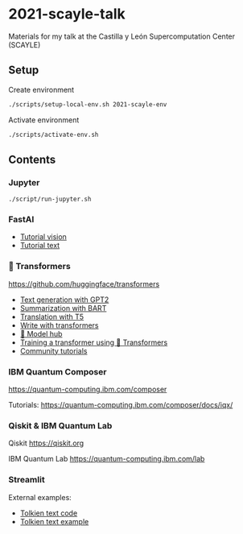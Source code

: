 # 2021-scayle-talk

Materials for my talk at the Castilla y León Supercomputation Center (SCAYLE)

## Setup

Create environment

```sh
./scripts/setup-local-env.sh 2021-scayle-env
```

Activate environment

```sh
./scripts/activate-env.sh
```

## Contents

### Jupyter

`./script/run-jupyter.sh`

### FastAI

- [Tutorial vision](https://github.com/fastai/fastai/blob/master/nbs/23_tutorial.vision.ipynb)
- [Tutorial text](https://github.com/fastai/fastai/blob/master/nbs/38_tutorial.text.ipynb)

### 🤗 Transformers

<https://github.com/huggingface/transformers>

- [Text generation with GPT2](https://huggingface.co/gpt2?text=A+long+time+ago%2C)
- [Summarization with BART](https://huggingface.co/facebook/bart-large-cnn?text=The+tower+is+324+metres+%281%2C063+ft%29+tall%2C+about+the+same+height+as+an+81-storey+building%2C+and+the+tallest+structure+in+Paris.+Its+base+is+square%2C+measuring+125+metres+%28410+ft%29+on+each+side.+During+its+construction%2C+the+Eiffel+Tower+surpassed+the+Washington+Monument+to+become+the+tallest+man-made+structure+in+the+world%2C+a+title+it+held+for+41+years+until+the+Chrysler+Building+in+New+York+City+was+finished+in+1930.+It+was+the+first+structure+to+reach+a+height+of+300+metres.+Due+to+the+addition+of+a+broadcasting+aerial+at+the+top+of+the+tower+in+1957%2C+it+is+now+taller+than+the+Chrysler+Building+by+5.2+metres+%2817+ft%29.+Excluding+transmitters%2C+the+Eiffel+Tower+is+the+second+tallest+free-standing+structure+in+France+after+the+Millau+Viaduct)
- [Translation with T5](https://huggingface.co/t5-base?text=My+name+is+Wolfgang+and+I+live+in+Berlin)
- [Write with transformers](https://transformer.huggingface.co/)
- [🤗 Model hub](https://huggingface.co/models)
- [Training a transformer using 🤗 Transformers](https://huggingface.co/blog/how-to-train)
- [Community tutorials](https://github.com/NielsRogge/Transformers-Tutorials)

### IBM Quantum Composer

<https://quantum-computing.ibm.com/composer>

Tutorials: <https://quantum-computing.ibm.com/composer/docs/iqx/>

### Qiskit & IBM Quantum Lab

Qiskit <https://qiskit.org>

IBM Quantum Lab <https://quantum-computing.ibm.com/lab>

### Streamlit

External examples:

- [Tolkien text code](https://github.com/christian-doucette/tolkein_text)
- [Tolkien text example](https://share.streamlit.io/christian-doucette/tolkein_text)
